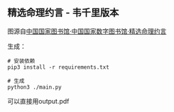 ## 精选命理约言 - 韦千里版本
图源自[中国国家图书馆·中国国家数字图书馆·精选命理约言](http://read.nlc.cn/allSearch/searchDetail?searchType=all&showType=1&indexName=data_416&fid=17jh002578)

生成：
```shell
# 安装依赖
pip3 install -r requirements.txt

# 生成
python3 ./main.py
```

可以直接用output.pdf